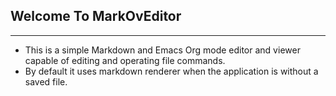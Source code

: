 
## Welcome To MarkOvEditor
---
[](../../../public/image.png)
- This is a simple Markdown and Emacs Org mode editor and viewer capable of editing and operating file commands.
- By default it uses markdown renderer when the application is without a saved file.
